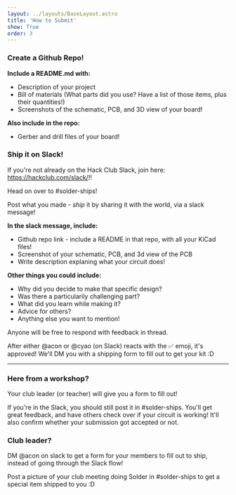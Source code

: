 ```yaml
---
layout: ../layouts/BaseLayout.astro
title: 'How to Submit'
show: True
order: 3
---
```


### Create a Github Repo!

**Include a README.md with:**
- Description of your project
- Bill of materials (What parts did you use? Have a list of those items, plus their quantities!)
- Screenshots of the schematic, PCB, and 3D view of your board!

**Also include in the repo:**
- Gerber and drill files of your board!

### Ship it on Slack!

If you're not already on the Hack Club Slack, join here: https://hackclub.com/slack/!!

Head on over to #solder-ships! 

Post what you made - _ship_ it by sharing it with the world, via a slack message!

**In the slack message, include:**
- Github repo link - include a README in that repo, with all your KiCad files!
- Screenshot of your schematic, PCB, and 3d view of the PCB
- Write description explaning what your circuit does!

**Other things you could include:**
- Why did you decide to make that specific design?
- Was there a particularily challenging part?
- What did you learn while making it?
- Advice for others?
- Anything else you want to mention!

Anyone will be free to respond with feedback in thread. 

After either @acon or @cyao (on Slack) reacts with the  ✅  emoji, it's approved! We'll DM you with a shipping form to fill out to get your kit :D

---

### Here from a workshop?

Your club leader (or teacher) will give you a form to fill out!

If you're in the Slack, you should still post it in #solder-ships. You'll get great feedback, and have others check over if your circuit is working! It'll also confirm whether your submission got accepted or not.

### Club leader?

DM @acon on slack to get a form for your members to fill out to ship, instead of going through the Slack flow!

Post a picture of your club meeting doing Solder in #solder-ships to get a special item shipped to you :D


